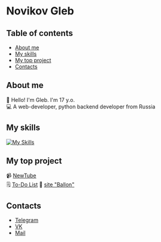 # Novikov Gleb   

## Table of contents
- [About me](#about-me)
- [My skills](#my-skills)
- [My top project](#my-top-project)
- [Contacts](#contacts)

## About me 
👦 Hello! I'm Gleb. I'm 17 y.o.  
💻 A web-developer, python backend developer from Russia

## My skills  
[![My Skills](https://skillicons.dev/icons?i=py,django,postgres,html,css,linux)](https://skillicons.dev)

## My top project

📹 [NewTube](https://github.com/glebn5/NewTube)  
🗒️ [To-Do List](https://github.com/glebn5/to-do)
🎈 [site "Ballon"](https://github.com/glebn5/ballon)  

## Contacts  
- [Telegram](https://t.me/glebn129)
- [VK](https://vk.com/feron129)
- [Mail](glebnowikoff@yandex.ru)

<!--
**glebn5/glebn5** is a ✨ _special_ ✨ repository because its `README.md` (this file) appears on your GitHub profile.

Here are some ideas to get you started:

- 🔭 I’m currently working on ...
- 🌱 I’m currently learning ...
- 👯 I’m looking to collaborate on ...
- 🤔 I’m looking for help with ...
- 💬 Ask me about ...
- 📫 How to reach me: ...
- 😄 Pronouns: ...
- ⚡ Fun fact: ...
-->

